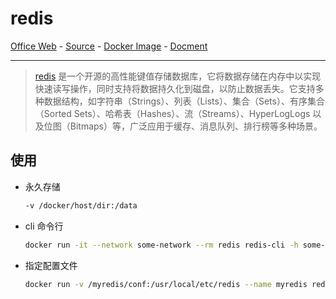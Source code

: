 # redis

[Office Web][1] - [Source][2] - [Docker Image][3] - [Docment][4]

---

> [redis][1] 是一个开源的高性能键值存储数据库，它将数据存储在内存中以实现快速读写操作，同时支持将数据持久化到磁盘，以防止数据丢失。它支持多种数据结构，如字符串（Strings）、列表（Lists）、集合（Sets）、有序集合（Sorted Sets）、哈希表（Hashes）、流（Streams）、HyperLogLogs 以及位图（Bitmaps）等，广泛应用于缓存、消息队列、排行榜等多种场景。

[1]:https://redis.io/
[2]:https://github.com/redis/redis
[3]:https://hub.docker.com/_/redis
[4]:https://redis.io/docs/latest/

## 使用

- 永久存储
  ```bash
  -v /docker/host/dir:/data
  ```

- cli 命令行
  ```bash
  docker run -it --network some-network --rm redis redis-cli -h some-redis
  ```

- 指定配置文件
  ```bash
  docker run -v /myredis/conf:/usr/local/etc/redis --name myredis redis redis-server /usr/local/etc/redis/redis.conf
  ```
